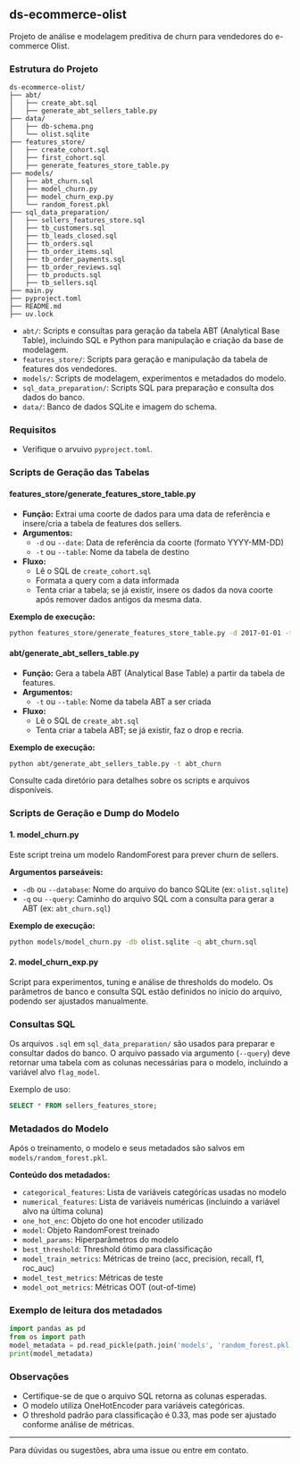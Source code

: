 ## ds-ecommerce-olist

Projeto de análise e modelagem preditiva de churn para vendedores do e-commerce Olist.


### Estrutura do Projeto

```text
ds-ecommerce-olist/
├── abt/
│   ├── create_abt.sql
│   ├── generate_abt_sellers_table.py
├── data/
│   ├── db-schema.png
│   └── olist.sqlite
├── features_store/
│   ├── create_cohort.sql
│   ├── first_cohort.sql
│   ├── generate_features_store_table.py
├── models/
│   ├── abt_churn.sql
│   ├── model_churn.py
│   ├── model_churn_exp.py
│   └── random_forest.pkl
├── sql_data_preparation/
│   ├── sellers_features_store.sql
│   ├── tb_customers.sql
│   ├── tb_leads_closed.sql
│   ├── tb_orders.sql
│   ├── tb_order_items.sql
│   ├── tb_order_payments.sql
│   ├── tb_order_reviews.sql
│   ├── tb_products.sql
│   ├── tb_sellers.sql
├── main.py
├── pyproject.toml
├── README.md
├── uv.lock
```

- `abt/`: Scripts e consultas para geração da tabela ABT (Analytical Base Table), incluindo SQL e Python para manipulação e criação da base de modelagem.
- `features_store/`: Scripts para geração e manipulação da tabela de features dos vendedores.
- `models/`: Scripts de modelagem, experimentos e metadados do modelo.
- `sql_data_preparation/`: Scripts SQL para preparação e consulta dos dados do banco.
- `data/`: Banco de dados SQLite e imagem do schema.

### Requisitos

- Verifique o arvuivo `pyproject.toml`.

### Scripts de Geração das Tabelas

#### features_store/generate_features_store_table.py

- **Função:** Extrai uma coorte de dados para uma data de referência e insere/cria a tabela de features dos sellers.
- **Argumentos:**
	- `-d` ou `--date`: Data de referência da coorte (formato YYYY-MM-DD)
	- `-t` ou `--table`: Nome da tabela de destino
- **Fluxo:**
	- Lê o SQL de `create_cohort.sql`
	- Formata a query com a data informada
	- Tenta criar a tabela; se já existir, insere os dados da nova coorte após remover dados antigos da mesma data.

**Exemplo de execução:**
```bash
python features_store/generate_features_store_table.py -d 2017-01-01 -t sellers_features_store
```

#### abt/generate_abt_sellers_table.py

- **Função:** Gera a tabela ABT (Analytical Base Table) a partir da tabela de features.
- **Argumentos:**
	- `-t` ou `--table`: Nome da tabela ABT a ser criada
- **Fluxo:**
	- Lê o SQL de `create_abt.sql`
	- Tenta criar a tabela ABT; se já existir, faz o drop e recria.

**Exemplo de execução:**
```bash
python abt/generate_abt_sellers_table.py -t abt_churn
```

Consulte cada diretório para detalhes sobre os scripts e arquivos disponíveis.

### Scripts de Geração e Dump do Modelo

#### 1. model_churn.py

Este script treina um modelo RandomForest para prever churn de sellers.

**Argumentos parseáveis:**

- `-db` ou `--database`: Nome do arquivo do banco SQLite (ex: `olist.sqlite`)
- `-q` ou `--query`: Caminho do arquivo SQL com a consulta para gerar a ABT (ex: `abt_churn.sql`)

**Exemplo de execução:**
```bash
python models/model_churn.py -db olist.sqlite -q abt_churn.sql
```

#### 2. model_churn_exp.py

Script para experimentos, tuning e análise de thresholds do modelo. Os parâmetros de banco e consulta SQL estão definidos no início do arquivo, podendo ser ajustados manualmente.

### Consultas SQL

Os arquivos `.sql` em `sql_data_preparation/` são usados para preparar e consultar dados do banco. O arquivo passado via argumento (`--query`) deve retornar uma tabela com as colunas necessárias para o modelo, incluindo a variável alvo `flag_model`.

Exemplo de uso:
```sql
SELECT * FROM sellers_features_store;
```

### Metadados do Modelo

Após o treinamento, o modelo e seus metadados são salvos em `models/random_forest.pkl`.

**Conteúdo dos metadados:**
- `categorical_features`: Lista de variáveis categóricas usadas no modelo
- `numerical_features`: Lista de variáveis numéricas (incluindo a variável alvo na última coluna)
- `one_hot_enc`: Objeto do one hot encoder utilizado
- `model`: Objeto RandomForest treinado
- `model_params`: Hiperparâmetros do modelo
- `best_threshold`: Threshold ótimo para classificação
- `model_train_metrics`: Métricas de treino (acc, precision, recall, f1, roc_auc)
- `model_test_metrics`: Métricas de teste
- `model_oot_metrics`: Métricas OOT (out-of-time)

### Exemplo de leitura dos metadados
```python
import pandas as pd
from os import path
model_metadata = pd.read_pickle(path.join('models', 'random_forest.pkl'))
print(model_metadata)
```

### Observações
- Certifique-se de que o arquivo SQL retorna as colunas esperadas.
- O modelo utiliza OneHotEncoder para variáveis categóricas.
- O threshold padrão para classificação é 0.33, mas pode ser ajustado conforme análise de métricas.

---
Para dúvidas ou sugestões, abra uma issue ou entre em contato.
